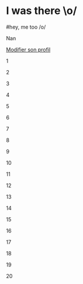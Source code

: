 <!-- TITLE: Home -->
<!-- SUBTITLE: A quick summary of Home -->

# I was there \o/
#hey, me too /o/

Nan

[Modifier son profil](https://beta-wiki.neutrinet.be/admin)

1

2

3

4

5

6

7

8

9

10

11

12

13

14

15

16

17

18

19

20